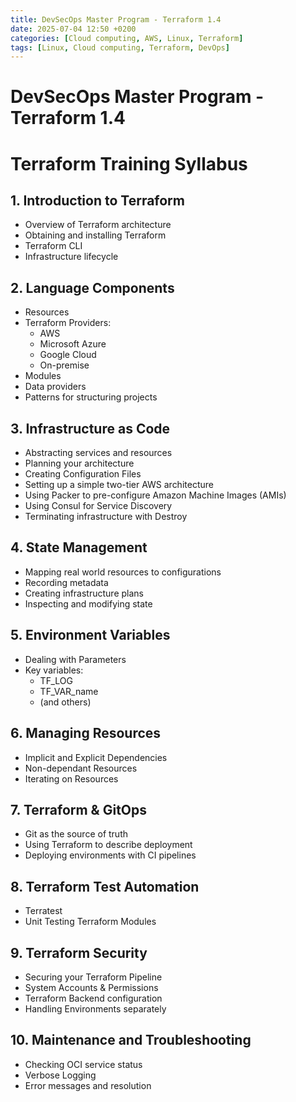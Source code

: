 ```yaml
---
title: DevSecOps Master Program - Terraform 1.4
date: 2025-07-04 12:50 +0200
categories: [Cloud computing, AWS, Linux, Terraform]
tags: [Linux, Cloud computing, Terraform, DevOps]
---
```


# DevSecOps Master Program - Terraform 1.4

# Terraform Training Syllabus

## 1. Introduction to Terraform
- Overview of Terraform architecture
- Obtaining and installing Terraform
- Terraform CLI
- Infrastructure lifecycle

## 2. Language Components
- Resources
- Terraform Providers:
  - AWS
  - Microsoft Azure
  - Google Cloud
  - On-premise
- Modules
- Data providers
- Patterns for structuring projects

## 3. Infrastructure as Code
- Abstracting services and resources
- Planning your architecture
- Creating Configuration Files
- Setting up a simple two-tier AWS architecture
- Using Packer to pre-configure Amazon Machine Images (AMIs)
- Using Consul for Service Discovery
- Terminating infrastructure with Destroy

## 4. State Management
- Mapping real world resources to configurations
- Recording metadata
- Creating infrastructure plans
- Inspecting and modifying state

## 5. Environment Variables
- Dealing with Parameters
- Key variables:
  - TF_LOG
  - TF_VAR_name
  - (and others)

## 6. Managing Resources
- Implicit and Explicit Dependencies
- Non-dependant Resources
- Iterating on Resources

## 7. Terraform & GitOps
- Git as the source of truth
- Using Terraform to describe deployment
- Deploying environments with CI pipelines

## 8. Terraform Test Automation
- Terratest
- Unit Testing Terraform Modules

## 9. Terraform Security
- Securing your Terraform Pipeline
- System Accounts & Permissions
- Terraform Backend configuration
- Handling Environments separately

## 10. Maintenance and Troubleshooting
- Checking OCI service status
- Verbose Logging
- Error messages and resolution
